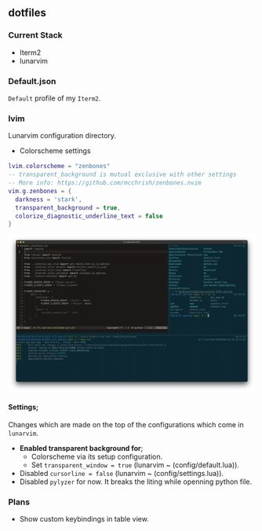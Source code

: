 ## dotfiles

### Current Stack

- Iterm2
- lunarvim

### Default.json

`Default` profile of my `Iterm2`.

### lvim

Lunarvim configuration directory.

- Colorscheme settings

```lua
lvim.colorscheme = "zenbones"
-- transparent_background is mutual exclusive with other settings
-- More info: https://github.com/mcchrish/zenbones.nvim
vim.g.zenbones = {
  darkness = 'stark',
  transparent_background = true,
  colorize_diagnostic_underline_text = false
}
```

![View](./view.png)

#### Settings;

Changes which are made on the top of the configurations which come in `lunarvim`.

- **Enabled transparent background for**;
  - Colorscheme via its setup configuration.
  - Set `transparent_window = true` (lunarvim ~ (config/default.lua)).
- Disabled `cursorline = false` (lunarvim ~ (config/settings.lua)).
- Disabled `pylyzer` for now. It breaks the liting while openning python file.

### Plans

- Show custom keybindings in table view.
